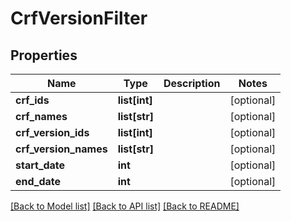 # CrfVersionFilter

## Properties
Name | Type | Description | Notes
------------ | ------------- | ------------- | -------------
**crf_ids** | **list[int]** |  | [optional] 
**crf_names** | **list[str]** |  | [optional] 
**crf_version_ids** | **list[int]** |  | [optional] 
**crf_version_names** | **list[str]** |  | [optional] 
**start_date** | **int** |  | [optional] 
**end_date** | **int** |  | [optional] 

[[Back to Model list]](../README.md#documentation-for-models) [[Back to API list]](../README.md#documentation-for-api-endpoints) [[Back to README]](../README.md)


